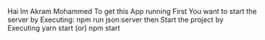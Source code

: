 Hai 
Im Akram Mohammed 
To get this App running 
First You want to start the server 
by Executing:
npm run json:server
then Start the project by Executing
yarn start (or) npm start


